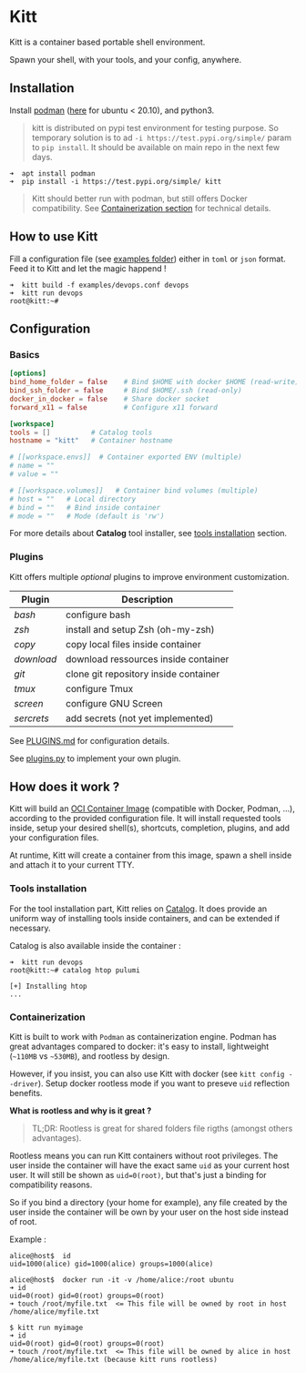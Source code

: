 # Kitt

Kitt is a container based portable shell environment.

Spawn your shell, with your tools, and your config, anywhere.

## Installation

Install [podman](https://podman.io/getting-started/installation) ([here](https://podman.io/new/2021/06/16/new.html) for ubuntu < 20.10), and python3.

> kitt is distributed on pypi test environment for testing purpose.
> So temporary solution is to ad `-i https://test.pypi.org/simple/` param to `pip install`.
> It should be available on main repo in the next few days.

```
➜  apt install podman
➜  pip install -i https://test.pypi.org/simple/ kitt
```

> Kitt should better run with podman, but still offers Docker compatibility.
> See [Containerization section](#Containerization) for technical details.

## How to use Kitt

Fill a configuration file (see [examples folder](./examples)) either in `toml` or `json` format. 
Feed it to Kitt and let the magic happend !

```
➜  kitt build -f examples/devops.conf devops
➜  kitt run devops
root@kitt:~# 
```

## Configuration
### Basics

```toml
[options]
bind_home_folder = false    # Bind $HOME with docker $HOME (read-write)
bind_ssh_folder = false     # Bind $HOME/.ssh (read-only)
docker_in_docker = false    # Share docker socket
forward_x11 = false         # Configure x11 forward

[workspace]
tools = []          # Catalog tools
hostname = "kitt"   # Container hostname

# [[workspace.envs]]  # Container exported ENV (multiple)
# name = ""
# value = ""

# [[workspace.volumes]]   # Container bind volumes (multiple)
# host = ""   # Local directory
# bind = ""   # Bind inside container
# mode = ""   # Mode (default is 'rw')
```

For more details about **Catalog** tool installer, see [tools installation](#Tools-installation) section.

### Plugins

Kitt offers multiple _optional_ plugins to improve environment customization.

| Plugin     | Description                           |
|------------|---------------------------------------|
| _bash_     | configure bash                        |
| _zsh_      | install and setup Zsh (oh-my-zsh)     |
| _copy_     | copy local files inside container     |
| _download_ | download ressources inside container  |
| _git_      | clone git repository inside container |
| _tmux_     | configure Tmux                        |
| _screen_   | configure GNU Screen                  |
| _sercrets_ | add secrets (not yet implemented)     |

See [PLUGINS.md](./PLUGINS.md) for configuration details.

See [plugins.py](./kitt/plugins.py) to implement your own plugin.

## How does it work ?

Kitt will build an [OCI Container Image](https://github.com/opencontainers/image-spec) (compatible with Docker, Podman, ...), 
according to the provided configuration file. It will install requested tools inside, setup your desired shell(s), shortcuts, completion, plugins, and add your configuration files.

At runtime, Kitt will create a container from this image, spawn a shell inside and attach it to your current TTY. 

### Tools installation

For the tool installation part, Kitt relies on [Catalog](https://github.com/senges/catalog). 
It does provide an uniform way of installing tools inside containers, and can be extended if necessary.

Catalog is also available inside the container :

```
➜  kitt run devops
root@kitt:~# catalog htop pulumi

[+] Installing htop
...
```

### Containerization

Kitt is built to work with `Podman` as containerization engine. Podman has great advantages compared to docker: it's 
easy to install, lightweight (`~110MB` vs `~530MB`), and rootless by design.

However, if you insist, you can also use Kitt with docker (see `kitt config --driver`). 
Setup docker rootless mode if you want to preseve `uid` reflection benefits.

**What is rootless and why is it great ?**

> TL;DR: Rootless is great for shared folders file rigths (amongst others advantages).

Rootless means you can run Kitt containers without root privileges. The user inside the container will have
the exact same `uid` as your current host user. It will still be shown as `uid=0(root)`, but that's just a binding for
compatibility reasons. 

So if you bind a directory (your home for example), any file created by the user inside the container will be own by your user 
on the host side instead of root.

Example :

```
alice@host$  id
uid=1000(alice) gid=1000(alice) groups=1000(alice)

alice@host$  docker run -it -v /home/alice:/root ubuntu
➜ id
uid=0(root) gid=0(root) groups=0(root)
➜ touch /root/myfile.txt  <= This file will be owned by root in host /home/alice/myfile.txt

$ kitt run myimage
➜ id
uid=0(root) gid=0(root) groups=0(root)
➜ touch /root/myfile.txt  <= This file will be owned by alice in host /home/alice/myfile.txt (because kitt runs rootless)
```